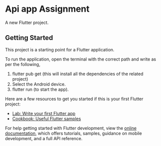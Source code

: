 # Api app Assignment

A new Flutter project.

## Getting Started

This project is a starting point for a Flutter application.

To run the application, open the terminal with the correct path and write as per the following,
1. flutter pub get (this will install all the dependencies of the related project)
2. Select the Android device.
3. flutter run (to start the app).

Here are a few resources to get you started if this is your first Flutter project:

- [Lab: Write your first Flutter app](https://docs.flutter.dev/get-started/codelab)
- [Cookbook: Useful Flutter samples](https://docs.flutter.dev/cookbook)

For help getting started with Flutter development, view the
[online documentation](https://docs.flutter.dev/), which offers tutorials,
samples, guidance on mobile development, and a full API reference.
